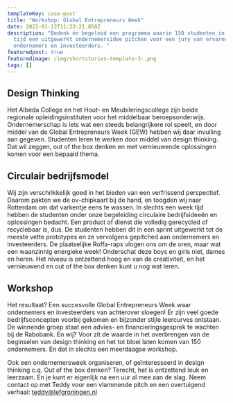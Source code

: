 ```yaml
---
templateKey: case-post
title: "Workshop: Global Entrepreneurs Week"
date: 2022-01-12T11:23:21.858Z
description: "Bedenk én begeleid een programma waarin 150 studenten in een week
  tijd een uitgewerkt ondernemersidee pitchen voor een jury van ervaren
  ondernemers en investeerders. "
featuredpost: true
featuredimage: /img/shortstories-template-3-.png
tags: []
---
```

## Design Thinking

Het Albeda College en het Hout- en Meubileringscollege zijn beide regionale opleidingsinstituten voor het middelbaar beroepsonderwijs. Ondernemerschap is iets wat een steeds belangrijkere rol speelt, en door middel van de Global Entrepreneurs Week (GEW) hebben wij daar invulling aan gegeven. Studenten leren te werken door middel van design thinking. Dat wil zeggen, out of the box denken en met vernieuwende oplossingen komen voor een bepaald thema. 

## Circulair bedrijfsmodel

Wij zijn verschrikkelijk goed in het bieden van een verfrissend perspectief. Daarom pakten we de ov-chipkaart bij de hand, en toogden wij naar Rotterdam om dat varkentje eens te wassen. In slechts een week tijd hebben de studenten onder onze begeleiding circulaire bedrijfsideeën en oplossingen bedacht. Een product of dienst die volledig gerecycled of recyclebaar is, dus. De studenten hebben dit in een sprint uitgewerkt tot de meeste vette prototypes en ze vervolgens gepitched aan ondernemers en investeerders. De plaatselijke Roffa-raps vlogen ons om de oren, maar wat een waanzinnig energieke week! Onderschat deze boys en girls niet, dames en heren. Het niveau is ontzettend hoog en van de creativiteit, en het vernieuwend en out of the box denken kunt u nog wat leren.

## Workshop 

Het resultaat? Een succesvolle Global Entrepreneurs Week waar ondernemers en investeerders van achterover sloegen! Er zijn veel goede bedrijfsconcepten voorbij gekomen en bijzonder stijle leercurves ontstaan. De winnende groep staat een advies- en financieringsgesprek te wachten bij de Rabobank. En wij? Voor zit de waarde in het overbrengen van de beginselen van design thinking en het tot bloei laten komen van 150 ondernemers. En dat in slechts een meerdaagse workshop.

Ook een ondernemersweek organiseren, of geïnteresseerd in design thinking c.q. Out of the box denken? Terecht, het is ontzettend leuk en leerzaam. En je kunt er eigenlijk na een uur al mee aan de slag. Neem contact op met Teddy voor een vlammende pitch en een overtuigend verhaal: [teddy@lefgroningen.nl](mailto:teddy@lefgroningen.nl)